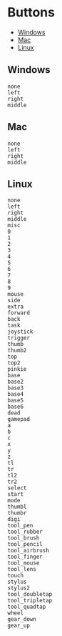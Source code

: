 ﻿
# Buttons
* [Windows](#windows)
* [Mac](#mac)
* [Linux](#linux)



## Windows
	none
	left
	right
	middle


## Mac
	none
	left
	right
	middle


## Linux
	none
	left
	right
	middle
	misc
	0
	1
	2
	3
	4
	5
	6
	7
	8
	9
	mouse
	side
	extra
	forward
	back
	task
	joystick
	trigger
	thumb
	thumb2
	top
	top2
	pinkie
	base
	base2
	base3
	base4
	base5
	base6
	dead
	gamepad
	a
	b
	c
	x
	y
	z
	tl
	tr
	tl2
	tr2
	select
	start
	mode
	thumbl
	thumbr
	digi
	tool_pen
	tool_rubber
	tool_brush
	tool_pencil
	tool_airbrush
	tool_finger
	tool_mouse
	tool_lens
	touch
	stylus
	stylus2
	tool_doubletap
	tool_tripletap
	tool_quadtap
	wheel
	gear_down
	gear_up